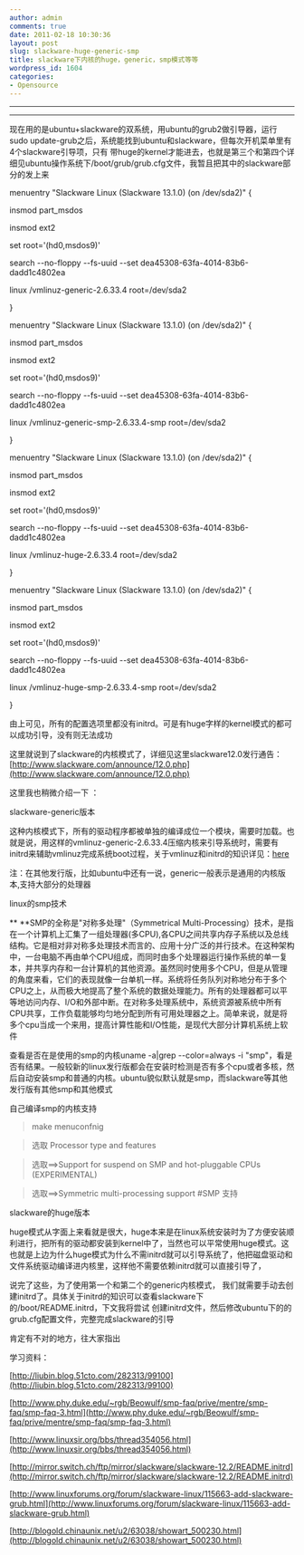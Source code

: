 ```yaml
---
author: admin
comments: true
date: 2011-02-18 10:30:36
layout: post
slug: slackware-huge-generic-smp
title: slackware下内核的huge，generic，smp模式等等
wordpress_id: 1604
categories:
- Opensource
---
```


** **





** **





现在用的是ubuntu+slackware的双系统，用ubuntu的grub2做引导器，运行sudo update-grub之后，系统能找到ubuntu和slackware，但每次开机菜单里有4个slackware引导项，只有 带huge的kernel才能进去，也就是第三个和第四个详细见ubuntu操作系统下/boot/grub/grub.cfg文件，我暂且把其中的slackware部分的发上来





  






menuentry "Slackware Linux (Slackware 13.1.0) (on /dev/sda2)" {





insmod part_msdos





insmod ext2





set root='(hd0,msdos9)'





search --no-floppy --fs-uuid --set dea45308-63fa-4014-83b6-dadd1c4802ea





linux /vmlinuz-generic-2.6.33.4 root=/dev/sda2





}<!-- more -->





menuentry "Slackware Linux (Slackware 13.1.0) (on /dev/sda2)" {





insmod part_msdos





insmod ext2





set root='(hd0,msdos9)'





search --no-floppy --fs-uuid --set dea45308-63fa-4014-83b6-dadd1c4802ea





linux /vmlinuz-generic-smp-2.6.33.4-smp root=/dev/sda2





}





menuentry "Slackware Linux (Slackware 13.1.0) (on /dev/sda2)" {





insmod part_msdos





insmod ext2





set root='(hd0,msdos9)'





search --no-floppy --fs-uuid --set dea45308-63fa-4014-83b6-dadd1c4802ea





linux /vmlinuz-huge-2.6.33.4 root=/dev/sda2





}





menuentry "Slackware Linux (Slackware 13.1.0) (on /dev/sda2)" {





insmod part_msdos





insmod ext2





set root='(hd0,msdos9)'





search --no-floppy --fs-uuid --set dea45308-63fa-4014-83b6-dadd1c4802ea





linux /vmlinuz-huge-smp-2.6.33.4-smp root=/dev/sda2





}





由上可见，所有的配置选项里都没有initrd。可是有huge字样的kernel模式的都可以成功引导，没有则无法成功





这里就说到了slackware的内核模式了，详细见这里slackware12.0发行通告：[http://www.slackware.com/announce/12.0.php](http://www.slackware.com/announce/12.0.php)





  






这里我也稍微介绍一下 ：





slackware-generic版本





这种内核模式下，所有的驱动程序都被单独的编译成位一个模块，需要时加载。也就是说，用这样的vmlinuz-generic-2.6.33.4压缩内核来引导系统时，需要有initrd来辅助vmlinuz完成系统boot过程，关于vmlinuz和initrd的知识详见：[here](http://blogold.chinaunix.net/u2/63038/showart_500230.html)





注：在其他发行版，比如ubuntu中还有一说，generic一般表示是通用的内核版本,支持大部分的处理器





linux的smp技术





** **SMP的全称是"对称多处理"（Symmetrical Multi-Processing）技术，是指在一个计算机上汇集了一组处理器(多CPU),各CPU之间共享内存子系统以及总线结构。它是相对非对称多处理技术而言的、应用十分广泛的并行技术。在这种架构中，一台电脑不再由单个CPU组成，而同时由多个处理器运行操作系统的单一复本，并共享内存和一台计算机的其他资源。虽然同时使用多个CPU，但是从管理的角度来看，它们的表现就像一台单机一样。系统将任务队列对称地分布于多个CPU之上，从而极大地提高了整个系统的数据处理能力。所有的处理器都可以平等地访问内存、I/O和外部中断。在对称多处理系统中，系统资源被系统中所有CPU共享，工作负载能够均匀地分配到所有可用处理器之上。简单来说，就是将多个cpu当成一个来用，提高计算性能和I/O性能，是现代大部分计算机系统上软件





查看是否在是使用的smp的内核uname -a|grep --color=always -i "smp"，看是否有结果。一般较新的linux发行版都会在安装时检测是否有多个cpu或者多核，然后自动安装smp和普通的内核。ubuntu貌似默认就是smp，而slackware等其他发行版有其他smp和其他模式





自己编译smp的内核支持





> 

> 
> make menuconfnig
> 
> 

> 
> 选取 Processor type and features
> 
> 

> 
> 选取==>Support for suspend on SMP and hot-pluggable CPUs (EXPERIMENTAL)
> 
> 

> 
> 选取==>Symmetric multi-processing support #SMP 支持
> 
> 






slackware的huge版本





huge模式从字面上来看就是很大，huge本来是在linux系统安装时为了方便安装顺利进行，把所有的驱动都安装到kernel中了，当然也可以平常使用huge模式。这也就是上边为什么huge模式为什么不需initrd就可以引导系统了，他把磁盘驱动和文件系统驱动编译进内核里，这样他不需要依赖initrd就可以直接引导了，





  






说完了这些，为了使用第一个和第二个的generic内核模式， 我们就需要手动去创建initrd了。具体关于initrd的知识可以查看slackware下的/boot/README.initrd，下文我将尝试 创建initrd文件，然后修改ubuntu下的的grub.cfg配置文件，完整完成slackware的引导





肯定有不对的地方，往大家指出





学习资料：





[http://liubin.blog.51cto.com/282313/99100](http://liubin.blog.51cto.com/282313/99100)





[http://www.phy.duke.edu/~rgb/Beowulf/smp-faq/prive/mentre/smp-faq/smp-faq-3.html](http://www.phy.duke.edu/~rgb/Beowulf/smp-faq/prive/mentre/smp-faq/smp-faq-3.html)





[http://www.linuxsir.org/bbs/thread354056.html](http://www.linuxsir.org/bbs/thread354056.html)





[http://mirror.switch.ch/ftp/mirror/slackware/slackware-12.2/README.initrd](http://mirror.switch.ch/ftp/mirror/slackware/slackware-12.2/README.initrd)





[http://www.linuxforums.org/forum/slackware-linux/115663-add-slackware-grub.html](http://www.linuxforums.org/forum/slackware-linux/115663-add-slackware-grub.html)





[http://blogold.chinaunix.net/u2/63038/showart_500230.html](http://blogold.chinaunix.net/u2/63038/showart_500230.html)
